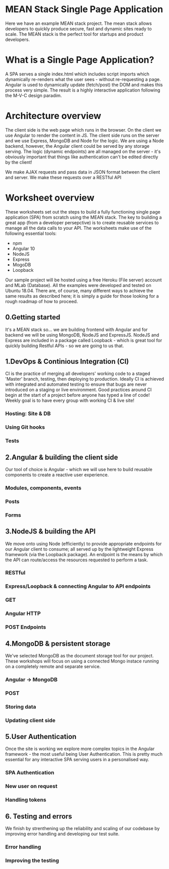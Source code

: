 # MEAN Stack Single Page Application
Here we have an example MEAN stack project. The mean stack allows developers to quickly produce secure, fast and dynamic sites ready to scale. The MEAN stack is the perfect tool for startups and product developers. 

# What is a Single Page Application?
A SPA serves a single index.html which includes script imports which dynamically re-renders what the user sees - without re-requesting a page. Angular is used to dynamically update (fetch/post) the DOM and makes this process very simple. The result is a highly interactive application following the M-V-C design paradim. 

# Architecture overview
The client side is the web page which runs in the browser. On the client we use Angular to render the content in JS. The client side runs on the server and we use Express, MongoDB and Node for the logic. We are using a Node backend, however, the Angular client could be served by any storage serving. The logic (dynamic endpoints) are all managed on the server - it's obviously important that things like authentication can't be edited directly by the client! 

We make AJAX requests and pass data in JSON format between the client and server. We make these requests over a RESTful API

# Worksheet overview
These worksheets set out the steps to build a fully functioning single page application (SPA) from scratch using the MEAN stack. The key to building a great app (from a developer persepctive) is to create reusable services to manage all the data calls to your API. The worksheets make use of the following essential tools:

- npm
- Angular 10
- NodeJS
- Express
- MogoDB
- Loopback

Our sample project will be hosted using a free Heroku (File server) account and MLab (Database). All the examples were developed and tested on Ubuntu 18.04. There are, of course, many different ways to achieve the same results as described here; it is simply a guide for those looking for a rough roadmap of how to proceed. 

## 0.Getting started
It's a MEAN stack so... we are building frontend with Angular and for backend we will be using MongoDB, NodeJS and ExpressJS. NodeJS and Express are included in a package called Loopback - which is great tool for quickly building Restful APIs - so we are going to us that. 

## 1.DevOps & Continious Integration (CI)
CI is the practice of merging all developers' working code to a staged 'Master' branch, testing, then deploying to production. Ideally CI is achieved with integrated and automated testing to ensure that bugs are never introduced on a staging or live environment. Good practices around CI begin at the start of a project before anyone has typed a line of code! Weekly goal is to have every group with working CI & live site!
### Hosting: Site & DB
### Using Git hooks
### Tests

## 2.Angular & building the client side
Our tool of choice is Angular - which we will use here to build reusable components to create a reactive user experience.
### Modules, components, events
### Posts
### Forms

## 3.NodeJS & building the API
We move onto using Node (efficiently) to provide appropriate endpoints for our Angular client to consume; all served up by the lightweight Express framework (via the Loopback package). An endpoint is the means by which the API can route/access the resources requested to perform a task.
### RESTful
### Express/Loopback & connecting Angular to API endpoints
### GET
### Angular HTTP
### POST Endpoints

## 4.MongoDB & persistent storage
We've selected MongoDB as the document storage tool for our project. These workshops will focus on using a connected Mongo instace running on a completely remote and separate service. 
### Angular -> MongoDB
### POST
### Storing data
### Updating client side

## 5.User Authentication
Once the site is working we explore more complex topics in the Angular framework - the most useful being User Authentication. This is pretty much essential for any interactive SPA serving users in a personalised way. 
### SPA Authentication
### New user on request
### Handling tokens

## 6. Testing and errors
We finish by strenthening up the reliability and scaling of our codebase by improving error handling and developing our test suite. 
### Error handling
### Improving the testing




